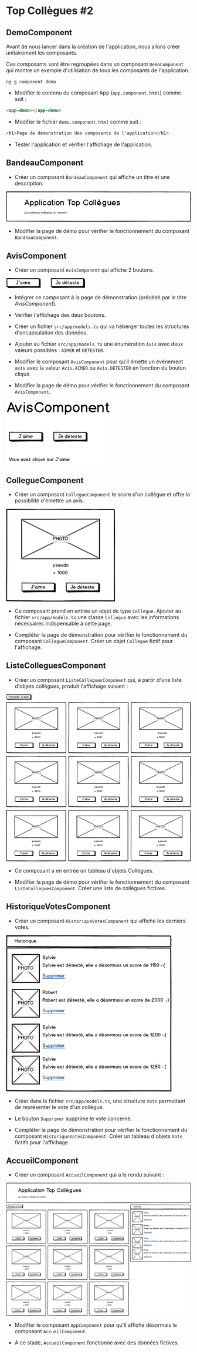 # Top Collègues #2

## DemoComponent

Avant de nous lancer dans la création de l'application, nous allons créer unitairement les composants.

Ces composants vont être regroupées dans un composant `DemoComponent` qui montre un exemple d'utilisation de tous les composants de l'application.

```
ng g component demo
```

* Modifier le contenu du composant App (`app.component.html`) comme suit :

```html
<app-demo></app-demo>
```

* Modifier le fichier `demo.component.html` comme suit :

```html
<h1>Page de démonstration des composants de l'application</h1>
```

* Tester l'application et vérifier l'affichage de l'application.

## BandeauComponent

* Créer un composant `BandeauComponent` qui affiche un titre et une description.

![](../images/BandeauComponent.png)

* Modifier la page de démo pour vérifier le fonctionnement du composant `BandeauComponent`.


## AvisComponent

* Créer un composant `AvisComponent` qui affiche 2 boutons.

![](../images/AvisComponent.png)

* Intégrer ce composant à la page de démonstration (précédé par le titre *AvisComponent*).

* Vérifier l'affichage des deux boutons.

* Créer un fichier `src/app/models.ts` qui va héberger toutes les structures d'encapsulation des données.

* Ajouter au fichier `src/app/models.ts` une énumération `Avis` avec deux valeurs possibles : `AIMER` et `DETESTER`.

* Modifier le composant `AvisComponent` pour qu'il émette un événement `avis` avec la valeur `Avis.AIMER` ou `Avis.DETESTER` en fonction du bouton cliqué.

* Modifier la page de démo pour vérifier le fonctionnement du composant `AvisComponent`.

![](../images/DemoAvisComponent.png)


## CollegueComponent

* Créer un composant `CollegueComponent` le score d'un collègue et offre la possibilité d'émettre un avis.

![](../images/CollegueComponent.png)

* Ce composant prend en entrée un objet de type `Collegue`.
Ajouter au fichier `src/app/models.ts` une classe `Collegue` avec les informations nécessaires indispensable à cette page.

* Compléter la page de démonstration pour vérifier le fonctionnement du composant `CollegueComponent`. Créer un objet `Collegue` fictif pour l'affichage.

## ListeColleguesComponent

* Créer un composant `ListeColleguesComponent` qui, à partir d'une liste d'objets collègues, produit l'affichage suivant :

![](../images/ListeColleguesComponent.png)

* Ce composant a en entrée un tableau d'objets Collegues.

* Modifier la page de démo pour vérifier le fonctionnement du composant `ListeColleguesComponent`.
Créer une liste de collègues fictives.


## HistoriqueVotesComponent

* Créer un composant `HistoriqueVotesComponent` qui affiche les derniers votes.

![](../images/HistoriqueVotesComponent.png)

* Créer dans le fichier `src/app/models.ts`, une structure `Vote` permettant de représenter le vote d'un collègue.

* Le bouton `Supprimer` supprime le vote concerné.
* Compléter la page de démonstration pour vérifier le fonctionnement du composant `HistoriqueVotesComponent`.
Créer un tableau d'objets `Vote` fictifs pour l'affichage.

## AccueilComponent

* Créer un composant `AccueilComponent` qui a le rendu suivant :


![](../images/AccueilComponent.png)

* Modifier le composant `AppComponent` pour qu'il affiche désormais le composant `AccueilComponent`.

* A ce stade, `AccueilComponent` fonctionne avec des données fictives.







